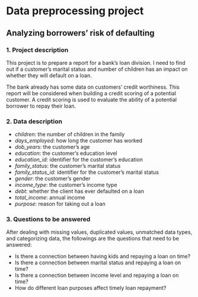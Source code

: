 # Data preprocessing project

## Analyzing borrowers’ risk of defaulting

### 1. Project description

This project is to prepare a report for a bank’s loan division. I need to find out if a customer’s marital status and number of children has an impact on whether they will default on a loan.

The bank already has some data on customers’ credit worthiness. This report will be considered when building a credit scoring of a potential customer. A credit scoring is used to evaluate the ability of a potential
borrower to repay their loan.

### 2. Data description

* *children*: the number of children in the family
* *days_employed*: how long the customer has worked
* *dob_years*: the customer’s age
* *education*: the customer’s education level
* *education_id*: identifier for the customer’s education
* *family_status*: the customer’s marital status
* *family_status_id*: identifier for the customer’s marital status
* *gender*: the customer’s gender
* *income_type*: the customer’s income type
* *debt*: whether the client has ever defaulted on a loan
* *total_income*: annual income
* *purpose*: reason for taking out a loan

### 3. Questions to be answered

After dealing with missing values, duplicated values, unmatched data types, and categorizing data, the followings are the questions that need to be answered:

* Is there a connection between having kids and repaying a loan on time?
* Is there a connection between marital status and repaying a loan on time?
* Is there a connection between income level and repaying a loan on time?
* How do different loan purposes affect timely loan repayment?

